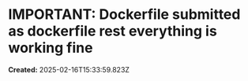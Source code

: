 # IMPORTANT: Dockerfile submitted as dockerfile rest everything is working fine
**Created:** 2025-02-16T15:33:59.823Z
